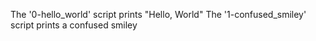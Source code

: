The '0-hello_world' script prints "Hello, World"
The '1-confused_smiley' script prints a confused smiley

